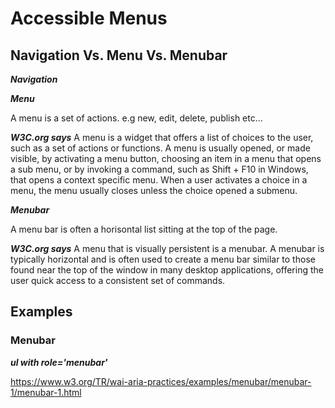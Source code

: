 # Accessible Menus

## Navigation Vs. Menu Vs. Menubar

***Navigation***

***Menu***

A menu is a set of actions. e.g new, edit, delete, publish etc...

***W3C.org says***
A menu is a widget that offers a list of choices to the user, such as a set of actions or functions. A menu is usually opened, or made visible, by activating a menu button, choosing an item in a menu that opens a sub menu, or by invoking a command, such as Shift + F10 in Windows, that opens a context specific menu. When a user activates a choice in a menu, the menu usually closes unless the choice opened a submenu.

***Menubar***

A menu bar is often a horisontal list sitting at the top of the page. 

***W3C.org says***
A menu that is visually persistent is a menubar. A menubar is typically horizontal and is often used to create a menu bar similar to those found near the top of the window in many desktop applications, offering the user quick access to a consistent set of commands.

## Examples

### Menubar 

***ul with role='menubar'***

https://www.w3.org/TR/wai-aria-practices/examples/menubar/menubar-1/menubar-1.html

